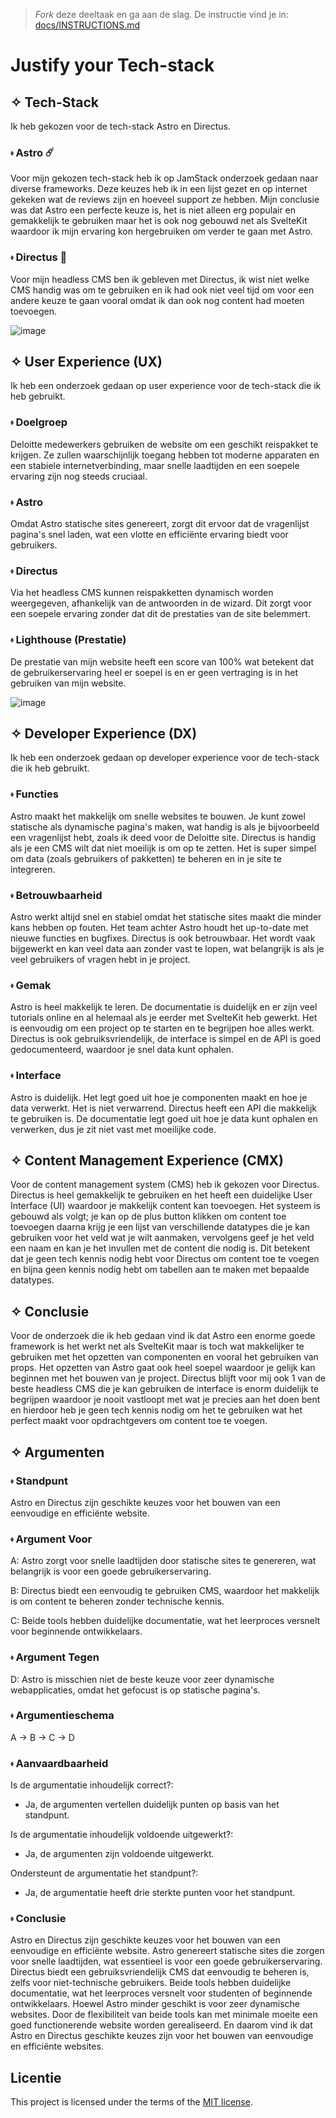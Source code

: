 > _Fork_ deze deeltaak en ga aan de slag. De instructie vind je in: [docs/INSTRUCTIONS.md](https://github.com/fdnd-task/choices-choices-justify-your-tech-stack/blob/main/docs/INSTRUCTIONS.md)

# Justify your Tech-stack
<!-- Haal bovenstaande tekst weg! -->
<!-- Schrijf een mooie inleiding, beschrijf minstens de aanleiding - waarom doe je deze opdracht - en de tech-stack die je onderzoekt. Beschrijf daarna heel kort de stappen bij 2, 3, 4 en 5. -->
## ✧ Tech-Stack
Ik heb gekozen voor de tech-stack Astro en Directus.

### ⬫ Astro ☄️
Voor mijn gekozen tech-stack heb ik op JamStack onderzoek gedaan naar diverse frameworks.
Deze keuzes heb ik in een lijst gezet en op internet gekeken wat de reviews zijn en hoeveel support ze hebben.
Mijn conclusie was dat Astro een perfecte keuze is, het is niet alleen erg populair en gemakkelijk te gebruiken maar het is
ook nog gebouwd net als SvelteKit waardoor ik mijn ervaring kon hergebruiken om verder te gaan met Astro.

### ⬫ Directus 🐇
Voor mijn headless CMS ben ik gebleven met Directus, ik wist niet welke CMS handig was om te gebruiken en ik had ook niet veel
tijd om voor een andere keuze te gaan vooral omdat ik dan ook nog content had moeten toevoegen.

![image](https://github.com/user-attachments/assets/f92897cb-a0c2-4bf7-8842-696cef6ce9f9)
<!-- Beschrijf in een alinea de conclusie en belangrijkste inzichten met betrekking tot de gebruikservaring (UX) -->
## ✧ User Experience (UX)
Ik heb een onderzoek gedaan op user experience voor de tech-stack die ik heb gebruikt.

### ⬫ Doelgroep
Deloitte medewerkers gebruiken de website om een geschikt reispakket te krijgen. 
Ze zullen waarschijnlijk toegang hebben tot moderne apparaten en een stabiele internetverbinding, maar snelle laadtijden en een soepele ervaring zijn nog steeds cruciaal.

### ⬫ Astro
Omdat Astro statische sites genereert, zorgt dit ervoor dat de vragenlijst pagina's snel laden, wat een vlotte en efficiënte ervaring biedt voor gebruikers.

### ⬫ Directus
Via het headless CMS kunnen reispakketten dynamisch worden weergegeven, afhankelijk van de antwoorden in de wizard. 
Dit zorgt voor een soepele ervaring zonder dat dit de prestaties van de site belemmert.

### ⬫ Lighthouse (Prestatie)
De prestatie van mijn website heeft een score van 100% wat betekent dat de gebruikerservaring heel er soepel is
en er geen vertraging is in het gebruiken van mijn website.

![image](https://github.com/user-attachments/assets/2039d93a-30a6-4672-a07d-ea6cd391500f)
<!-- Beschrijf in een alinea de conclusie en belangrijkste inzichten met betrekking tot de ontwikkelervaring (DX) -->
## ✧ Developer Experience (DX)
Ik heb een onderzoek gedaan op developer experience voor de tech-stack die ik heb gebruikt.

### ⬫ Functies
Astro maakt het makkelijk om snelle websites te bouwen. Je kunt zowel statische als dynamische pagina's maken, wat handig is als je bijvoorbeeld een vragenlijst hebt, zoals ik deed voor de Deloitte site. 
Directus is handig als je een CMS wilt dat niet moeilijk is om op te zetten. 
Het is super simpel om data (zoals gebruikers of pakketten) te beheren en in je site te integreren.

### ⬫ Betrouwbaarheid
Astro werkt altijd snel en stabiel omdat het statische sites maakt die minder kans hebben op fouten. 
Het team achter Astro houdt het up-to-date met nieuwe functies en bugfixes. 
Directus is ook betrouwbaar. Het wordt vaak bijgewerkt en kan veel data aan zonder vast te lopen, wat belangrijk is als je veel gebruikers of vragen hebt in je project.

### ⬫ Gemak
Astro is heel makkelijk te leren. De documentatie is duidelijk en er zijn veel tutorials online en al helemaal als je eerder met SvelteKit heb gewerkt.
Het is eenvoudig om een project op te starten en te begrijpen hoe alles werkt. 
Directus is ook gebruiksvriendelijk, de interface is simpel en de API is goed gedocumenteerd, waardoor je snel data kunt ophalen.

### ⬫ Interface
Astro is duidelijk. Het legt goed uit hoe je componenten maakt en hoe je data verwerkt. Het is niet verwarrend. 
Directus heeft een API die makkelijk te gebruiken is. De documentatie legt goed uit hoe je data kunt ophalen en verwerken, dus je zit niet vast met moeilijke code.
<!-- Beschrijf in een alinea de conclusie en belangrijkste inzichten met betrekking tot de content management ervaring (CMX) -->
## ✧ Content Management Experience (CMX)
Voor de content management system (CMS) heb ik gekozen voor Directus.
Directus is heel gemakkelijk te gebruiken en het heeft een duidelijke User Interface (UI) waardoor je makkelijk content kan toevoegen.
Het systeem is gebouwd als volgt; je kan op de plus button klikken om content toe toevoegen daarna krijg je een lijst van verschillende datatypes die
je kan gebruiken voor het veld wat je wilt aanmaken, vervolgens geef je het veld een naam en kan je het invullen met de content die nodig is.
Dit betekent dat je geen tech kennis nodig hebt voor Directus om content toe te voegen en bijna geen kennis nodig hebt om tabellen aan te maken met bepaalde datatypes.
<!-- Neem als conclusie een alinea op waarin je de voorwaarden benoemd die deze tech-stack aan de betrokken partijen stelt. -->
## ✧ Conclusie
Voor de onderzoek die ik heb gedaan vind ik dat Astro een enorme goede framework is het werkt net als SvelteKit maar is toch wat makkelijker te gebruiken
met het opzetten van componenten en vooral het gebruiken van props.
Het opzetten van Astro gaat ook heel soepel waardoor je gelijk kan beginnen met het bouwen van je project.
Directus blijft voor mij ook 1 van de beste headless CMS die je kan gebruiken de interface is enorm duidelijk te begrijpen waardoor je nooit vastloopt met wat je precies
aan het doen bent en hierdoor heb je geen tech kennis nodig om het te gebruiken wat het perfect maakt voor opdrachtgevers om content toe te voegen.

## ✧ Argumenten

### ⬫ Standpunt
Astro en Directus zijn geschikte keuzes voor het bouwen van een eenvoudige en efficiënte website.

### ⬫ Argument Voor
A: Astro zorgt voor snelle laadtijden door statische sites te genereren, wat belangrijk is voor een goede gebruikerservaring.

B: Directus biedt een eenvoudig te gebruiken CMS, waardoor het makkelijk is om content te beheren zonder technische kennis.

C: Beide tools hebben duidelijke documentatie, wat het leerproces versnelt voor beginnende ontwikkelaars.

### ⬫ Argument Tegen
D: Astro is misschien niet de beste keuze voor zeer dynamische webapplicaties, omdat het gefocust is op statische pagina's.

### ⬫ Argumentieschema
A → B → C → D

### ⬫ Aanvaardbaarheid
Is de argumentatie inhoudelijk correct?:
- Ja, de argumenten vertellen duidelijk punten op basis van het standpunt.

Is de argumentatie inhoudelijk voldoende uitgewerkt?:
- Ja, de argumenten zijn voldoende uitgewerkt.

Ondersteunt de argumentatie het standpunt?:
- Ja, de argumentatie heeft drie sterkte punten voor het standpunt.

### ⬫ Conclusie
Astro en Directus zijn geschikte keuzes voor het bouwen van een eenvoudige en efficiënte website.
Astro genereert statische sites die zorgen voor snelle laadtijden, wat essentieel is voor een goede gebruikerservaring. 
Directus biedt een gebruiksvriendelijk CMS dat eenvoudig te beheren is, zelfs voor niet-technische gebruikers. 
Beide tools hebben duidelijke documentatie, wat het leerproces versnelt voor studenten of beginnende ontwikkelaars. 
Hoewel Astro minder geschikt is voor zeer dynamische websites.
Door de flexibiliteit van beide tools kan met minimale moeite een goed functionerende website worden gerealiseerd.
En daarom vind ik dat Astro en Directus geschikte keuzes zijn voor het bouwen van eenvoudige en efficiënte websites.
<!-- De licentie hieronder mag je ook weg halen, of laten staan, wat je wilt -->

## Licentie

This project is licensed under the terms of the [MIT license](./LICENSE).

